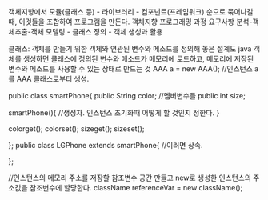 객체지향에서
모듈(클래스 등) - 라이브러리 - 컴포넌트(프레임워크) 순으로 묶어나갈 때,
이것들을 조합하여 프로그램을 만든다.
객체지향 프로그래밍 과정
요구사항 분석-객체추출-객체 모델링 - 클래스 정의 - 객체 생성과 활용

클래스: 객체를 만들기 위한  객체와 연관된 변수와 메소드를 정의해 놓은 설계도
java 객체를 생성하면 클래스에 정의된 변수와 메소드가 메모리에 로드하고,
메모리에 저장된 변수와 메소드를 사용할 수 있는 상태로 만드는 것
AAA a = new AAA(); //인스턴스 a를 AAA 클래스로부터 생성.

public class smartPhone{
  public String color; //멤버변수들
  public int size;
  
  smartPhone(){
   //생성자. 인스턴스 초기화때 어떻게 할 것인지 정한다.
  }
  
  colorget();
  colorset();
  sizeget();
  sizeset();

};
public class LGPhone extends smartPhone{
  //이러면 상속.
  
};

//인스턴스의 메모리 주소를 저장할 참조변수 공간 만들고 new로 생성한 인스턴스의 주소값을 참조변수에 할당한다.
className referenceVar = new className();



